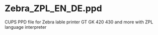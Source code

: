 # Zebra_ZPL_EN_DE.ppd
CUPS PPD file for Zebra lable printer GT GK  420 430 and more with ZPL language interpreter
